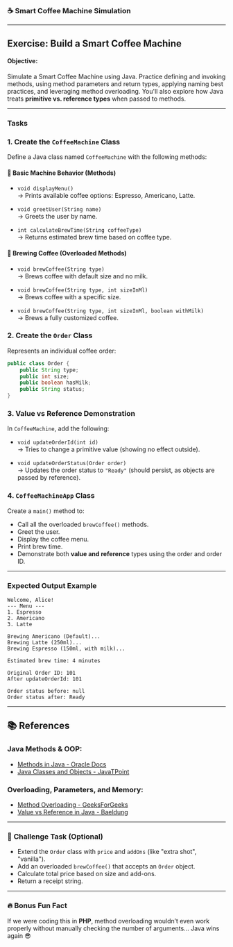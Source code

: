 ### ☕ **Smart Coffee Machine Simulation**

---

## **Exercise: Build a Smart Coffee Machine**
#### **Objective:**  
Simulate a Smart Coffee Machine using Java. Practice defining and invoking methods, using method parameters and return types, applying naming best practices, and leveraging method overloading. You'll also explore how Java treats **primitive vs. reference types** when passed to methods.

---

### **Tasks**

### **1. Create the `CoffeeMachine` Class**

Define a Java class named `CoffeeMachine` with the following methods:

#### 📌 Basic Machine Behavior (Methods)
- `void displayMenu()`  
  → Prints available coffee options: Espresso, Americano, Latte.

- `void greetUser(String name)`  
  → Greets the user by name.

- `int calculateBrewTime(String coffeeType)`  
  → Returns estimated brew time based on coffee type.

#### 📌 Brewing Coffee (Overloaded Methods)
- `void brewCoffee(String type)`  
  → Brews coffee with default size and no milk.

- `void brewCoffee(String type, int sizeInMl)`  
  → Brews coffee with a specific size.

- `void brewCoffee(String type, int sizeInMl, boolean withMilk)`  
  → Brews a fully customized coffee.

### **2. Create the `Order` Class**
Represents an individual coffee order:
```java
public class Order {
    public String type;
    public int size;
    public boolean hasMilk;
    public String status;
}
```

### **3. Value vs Reference Demonstration**
In `CoffeeMachine`, add the following:

- `void updateOrderId(int id)`  
  → Tries to change a primitive value (showing no effect outside).

- `void updateOrderStatus(Order order)`  
  → Updates the order status to `"Ready"` (should persist, as objects are passed by reference).

### **4. `CoffeeMachineApp` Class**
Create a `main()` method to:

- Call all the overloaded `brewCoffee()` methods.
- Greet the user.
- Display the coffee menu.
- Print brew time.
- Demonstrate both **value and reference** types using the order and order ID.

---

### **Expected Output Example**
```
Welcome, Alice!
--- Menu ---
1. Espresso
2. Americano
3. Latte

Brewing Americano (Default)...
Brewing Latte (250ml)...
Brewing Espresso (150ml, with milk)...

Estimated brew time: 4 minutes

Original Order ID: 101
After updateOrderId: 101

Order status before: null
Order status after: Ready
```

---

## 📚 **References**

### Java Methods & OOP:
- [Methods in Java - Oracle Docs](https://docs.oracle.com/javase/tutorial/java/javaOO/methods.html)  
- [Java Classes and Objects - JavaTPoint](https://www.javatpoint.com/java-oops-concepts)  

### Overloading, Parameters, and Memory:
- [Method Overloading - GeeksForGeeks](https://www.geeksforgeeks.org/method-overloading-in-java/)  
- [Value vs Reference in Java - Baeldung](https://www.baeldung.com/java-value-vs-reference)  

---

### 🚀 **Challenge Task (Optional)**
- Extend the `Order` class with `price` and `addOns` (like "extra shot", "vanilla").
- Add an overloaded `brewCoffee()` that accepts an `Order` object.
- Calculate total price based on size and add-ons.
- Return a receipt string.

---

### 🔥 **Bonus Fun Fact**
If we were coding this in **PHP**, method overloading wouldn’t even work properly without manually checking the number of arguments... Java wins again 😎
